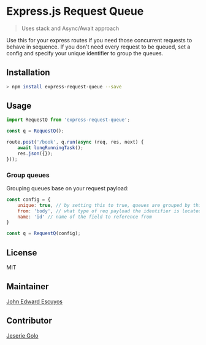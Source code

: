 # Express.js Request Queue

> Uses stack and Async/Await approach

Use this for your express routes if you need those concurrent requests to behave in sequence. If you don't need every request to be queued, set a config and specify your unique identifier to group the queues.

## Installation

```bash
> npm install express-request-queue --save
```

## Usage

```js
import RequestQ from 'express-request-queue';

const q = RequestQ();

route.post('/book', q.run(async (req, res, next) {
    await longRunningTask();
    res.json({});
}));
```

### Group queues

Grouping queues base on your request payload:

```js
const config = {
    unique: true, // by setting this to true, queues are grouped by thier identifiers
    from: 'body', // what type of req payload the identifier is located from
    name: 'id' // name of the field to reference from
}

const q = RequestQ(config);
```

## License

MIT

## Maintainer

[John Edward Escuyos](http://github/jeescu)

## Contributor

[Jeserie Golo](http://github/kenjoe)